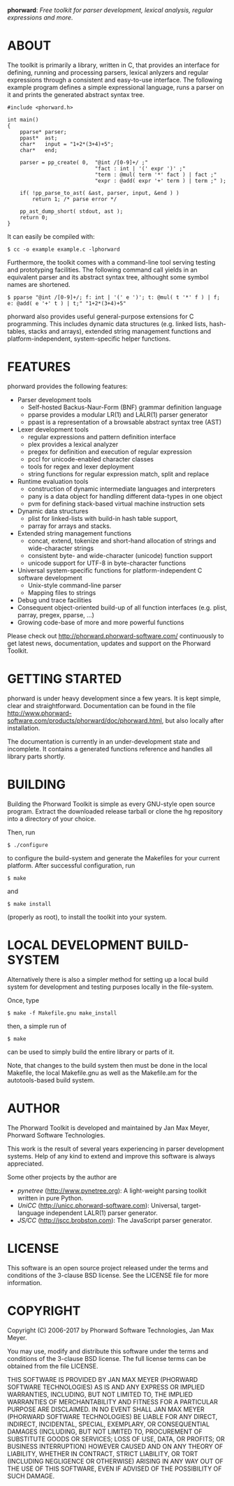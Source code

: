 **phorward**: *Free toolkit for parser development, lexical analysis, regular expressions and more.*

ABOUT
=====

The toolkit is primarily a library, written in C, that provides an interface for defining, running and processing parsers, lexical anlyzers and regular expressions through a consistent and easy-to-use interface. The following example program defines a simple expressional language, runs a parser on it and prints the generated abstract syntax tree.

    #include <phorward.h>

    int main()
    {
        pparse* parser;
        ppast*  ast;
        char*   input = "1+2*(3+4)+5";
        char*   end;

        parser = pp_create( 0,  "@int /[0-9]+/ ;"
                                "fact : int | '(' expr ')' ;"
                                "term : @mul( term '*' fact ) | fact ;"
                                "expr : @add( expr '+' term ) | term ;" );

        if( !pp_parse_to_ast( &ast, parser, input, &end ) )
            return 1; /* parse error */

        pp_ast_dump_short( stdout, ast );
        return 0;
    }

It can easily be compiled with:

	$ cc -o example example.c -lphorward

Furthermore, the toolkit comes with a command-line tool serving testing and prototyping facilities. The following command call yields in an equivalent parser and its abstract syntax tree, althought some symbol names are shortened.

    $ pparse "@int /[0-9]+/; f: int | '(' e ')'; t: @mul( t '*' f ) | f; e: @add( e '+' t ) | t;" "1+2*(3+4)+5"

phorward also provides useful general-purpose extensions for C programming. This includes dynamic data structures (e.g. linked lists, hash-tables, stacks and arrays), extended string management functions and platform-independent, system-specific helper functions.


FEATURES
========

phorward provides the following features:

- Parser development tools
    - Self-hosted Backus-Naur-Form (BNF) grammar definition language
    - pparse provides a modular LR(1) and LALR(1) parser generator
    - ppast is a representation of a browsable abstract syntax tree (AST)
- Lexer development tools
    - regular expressions and pattern definition interface
    - plex provides a lexical analyzer
    - pregex for definition and execution of regular expression
    - pccl for unicode-enabled character classes
    - tools for regex and lexer deployment
    - string functions for regular expression match, split and replace
- Runtime evaluation tools
    - construction of dynamic intermediate languages and interpreters
    - pany is a data object for handling different data-types in one object
    - pvm for defining stack-based virtual machine instruction sets
- Dynamic data structures
    - plist for linked-lists with build-in hash table support,
    - parray for arrays and stacks.
- Extended string management functions
    - concat, extend, tokenize and short-hand allocation of strings and wide-character strings
    - consistent byte- and wide-character (unicode) function support
    - unicode support for UTF-8 in byte-character functions
- Universal system-specific functions for platform-independent C software development
    - Unix-style command-line parser
    - Mapping files to strings
- Debug und trace facilities
- Consequent object-oriented build-up of all function interfaces (e.g. plist, parray, pregex, pparse, ...)
- Growing code-base of more and more powerful functions

Please check out http://phorward.phorward-software.com/ continuously to get latest news, documentation, updates and support on the Phorward Toolkit.


GETTING STARTED
===============

phorward is under heavy development since a few years. It is kept simple, clear and straightforward.
Documentation can be found in the file http://www.phorward-software.com/products/phorward/doc/phorward.html, but also locally after installation.

The documentation is currently in an under-development state and incomplete. It contains a generated functions reference and handles all library parts shortly.


BUILDING
========

Building the Phorward Toolkit is simple as every GNU-style open source program. Extract the downloaded release tarball or clone the hg repository into a directory of your choice.

Then, run

    $ ./configure

to configure the build-system and generate the Makefiles for your current platform. After successful configuration, run

    $ make

and

    $ make install

(properly as root), to install the toolkit into your system.


LOCAL DEVELOPMENT BUILD-SYSTEM
==============================

Alternatively there is also a simpler method for setting up a local build system for development and testing purposes locally in the file-system.

Once, type

    $ make -f Makefile.gnu make_install

then, a simple run of

    $ make

can be used to simply build the entire library or parts of it.

Note, that changes to the build system then must be done in the local Makefile, the local Makefile.gnu as well as the Makefile.am for the autotools-based build system.


AUTHOR
======

The Phorward Toolkit is developed and maintained by Jan Max Meyer, Phorward Software Technologies.

This work is the result of several years experiencing in parser development systems. Help of any kind to extend and improve this software is always appreciated.

Some other projects by the author are

- *pynetree* (http://www.pynetree.org): A light-weight parsing toolkit written in pure Python.
- *UniCC* (http://unicc.phorward-software.com): Universal, target-language independent LALR(1) parser generator.
- *JS/CC* (http://jscc.brobston.com): The JavaScript parser generator.


LICENSE
=======

This software is an open source project released under the terms and conditions of the 3-clause BSD license. See the LICENSE file for more information.


COPYRIGHT
=========

Copyright (C) 2006-2017 by Phorward Software Technologies, Jan Max Meyer.

You may use, modify and distribute this software under the terms and conditions of the 3-clause BSD license. The full license terms can be obtained from the file LICENSE.

THIS SOFTWARE IS PROVIDED BY JAN MAX MEYER (PHORWARD SOFTWARE TECHNOLOGIES) AS IS AND ANY EXPRESS OR IMPLIED WARRANTIES, INCLUDING, BUT NOT LIMITED TO, THE IMPLIED WARRANTIES OF MERCHANTABILITY AND FITNESS FOR A PARTICULAR PURPOSE ARE DISCLAIMED. IN NO EVENT SHALL JAN MAX MEYER (PHORWARD SOFTWARE TECHNOLOGIES) BE LIABLE FOR ANY DIRECT, INDIRECT, INCIDENTAL, SPECIAL, EXEMPLARY, OR CONSEQUENTIAL DAMAGES (INCLUDING, BUT NOT LIMITED TO, PROCUREMENT OF SUBSTITUTE GOODS OR SERVICES; LOSS OF USE, DATA, OR PROFITS; OR BUSINESS INTERRUPTION) HOWEVER CAUSED AND ON ANY THEORY OF LIABILITY, WHETHER IN CONTRACT, STRICT LIABILITY, OR TORT (INCLUDING NEGLIGENCE OR OTHERWISE) ARISING IN ANY WAY OUT OF THE USE OF THIS SOFTWARE, EVEN IF ADVISED OF THE POSSIBILITY OF SUCH DAMAGE.
